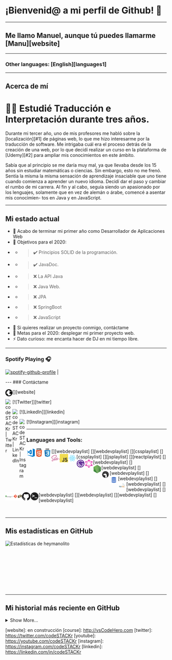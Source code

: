 # ¡Bienvenid@ a mi perfil de Github! 👋
---
## Me llamo Manuel, aunque tú puedes llamarme [Manu][website]
---
### Other languages: [English][languages1]
---

## Acerca de mí

# 👨‍🎓 Estudié Traducción e Interpretación durante tres años. 
Durante mi tercer año, uno de mis profesores me habló sobre la [localización][#1] de páginas
web, lo que me hizo interesarme por la traducción de software. Me intrigaba cuál era el proceso detrás de la creación de una web, por lo que decidí realizar un curso en la plataforma
de [Udemy][#2] para ampliar mis conocimientos en este ámbito. 

Sabía que al principio se me daría muy mal, ya que llevaba desde los 15 años sin estudiar 
matemáticas o ciencias. Sin embargo, esto no me frenó. Sentía la misma la misma sensación
de aprendizaje insaciable que uno tiene cuando comienza a aprender un nuevo idioma. Decidí 
dar el paso y cambiar el rumbo de mi carrera. Al fin y al cabo, seguía siendo un apasionado
por los lenguajes, solamente que en vez de alemán o árabe, comencé a asentar mis conocimien-
tos en Java y en JavaScript.

---
## Mi estado actual
- 🔭 Acabo de terminar mi primer año como Desarrollador de Aplicaciones Web
- 🌱 Objetivos para el 2020:
- - > ✔️ Principios SOLID de la programación.
- - > ✔️ JavaDoc.
- - > ❌ La API Java
- - > ❌ Java Web.
- - > ❌ JPA
- - > ❌ SpringBoot
- - > ❌ JavaScript
- 👯 Si quieres realizar un proyecto conmigo, contáctame
- 🥅 Metas para el 2020: desplegar mi primer proyecto web.
- ⚡ Dato curioso: me encanta hacer de DJ en mi tiempo libre.

---
### Spotify Playing 🎧
<p align="center">

  <a href="#">[![spotify-github-profile](https://spotify-github-profile.vercel.app/api/view?uid=mgffs18&cover_image=true&theme=compact)](https://spotify-github-profile.vercel.app/api/view?uid=mgffs18&redirect=true)</a> |

</p>
---
### Contáctame

[<img align="left" alt="heymanolito.me" width="22px" src="https://raw.githubusercontent.com/iconic/open-iconic/master/svg/globe.svg" />][website]

[![Twitter]<img align="left" alt="codeSTACKr | Twitter" width="22px" src="https://cdn.jsdelivr.net/npm/simple-icons@v3/icons/twitter.svg" />][twitter]

[![LinkedIn]<img align="left" alt="codeSTACKr | LinkedIn" width="22px" src="https://cdn.jsdelivr.net/npm/simple-icons@v3/icons/linkedin.svg" />][linkedin]

[![Instagram]<img align="left" alt="codeSTACKr | Instagram" width="22px" src="https://cdn.jsdelivr.net/npm/simple-icons@v3/icons/instagram.svg" />][instagram]

---

### Languages and Tools:

[<img align="left" alt="Visual Studio Code" width="26px" src="https://raw.githubusercontent.com/github/explore/80688e429a7d4ef2fca1e82350fe8e3517d3494d/topics/visual-studio-code/visual-studio-code.png" />][webdevplaylist]
[<img align="left" alt="HTML5" width="26px" src="https://raw.githubusercontent.com/github/explore/80688e429a7d4ef2fca1e82350fe8e3517d3494d/topics/html/html.png" />][webdevplaylist]
[<img align="left" alt="CSS3" width="26px" src="https://raw.githubusercontent.com/github/explore/80688e429a7d4ef2fca1e82350fe8e3517d3494d/topics/css/css.png" />][cssplaylist]
[<img align="left" alt="Sass" width="26px" src="https://raw.githubusercontent.com/github/explore/80688e429a7d4ef2fca1e82350fe8e3517d3494d/topics/sass/sass.png" />][cssplaylist]
[<img align="left" alt="JavaScript" width="26px" src="https://raw.githubusercontent.com/github/explore/80688e429a7d4ef2fca1e82350fe8e3517d3494d/topics/javascript/javascript.png" />][jsplaylist]
[<img align="left" alt="React" width="26px" src="https://raw.githubusercontent.com/github/explore/80688e429a7d4ef2fca1e82350fe8e3517d3494d/topics/react/react.png" />][reactplaylist]
[<img align="left" alt="Gatsby" width="26px" src="https://raw.githubusercontent.com/github/explore/e94815998e4e0713912fed477a1f346ec04c3da2/topics/gatsby/gatsby.png" />][webdevplaylist]
[<img align="left" alt="GraphQL" width="26px" src="https://raw.githubusercontent.com/github/explore/80688e429a7d4ef2fca1e82350fe8e3517d3494d/topics/graphql/graphql.png" />][webdevplaylist]
[<img align="left" alt="Node.js" width="26px" src="https://raw.githubusercontent.com/github/explore/80688e429a7d4ef2fca1e82350fe8e3517d3494d/topics/nodejs/nodejs.png" />][webdevplaylist]
[<img align="left" alt="Deno" width="26px" src="https://raw.githubusercontent.com/github/explore/361e2821e2dea67711cde99c9c40ed357061cf27/topics/deno/deno.png" />][webdevplaylist]
[<img align="left" alt="SQL" width="26px" src="https://raw.githubusercontent.com/github/explore/80688e429a7d4ef2fca1e82350fe8e3517d3494d/topics/sql/sql.png" />][webdevplaylist]
[<img align="left" alt="MySQL" width="26px" src="https://raw.githubusercontent.com/github/explore/80688e429a7d4ef2fca1e82350fe8e3517d3494d/topics/mysql/mysql.png" />][webdevplaylist]
[<img align="left" alt="MongoDB" width="26px" src="https://raw.githubusercontent.com/github/explore/80688e429a7d4ef2fca1e82350fe8e3517d3494d/topics/mongodb/mongodb.png" />][webdevplaylist]
[<img align="left" alt="Git" width="26px" src="https://raw.githubusercontent.com/github/explore/80688e429a7d4ef2fca1e82350fe8e3517d3494d/topics/git/git.png" />][webdevplaylist]
[<img align="left" alt="GitHub" width="26px" src="https://raw.githubusercontent.com/github/explore/78df643247d429f6cc873026c0622819ad797942/topics/github/github.png" />][webdevplaylist]
[<img align="left" alt="Terminal" width="26px" src="https://raw.githubusercontent.com/github/explore/80688e429a7d4ef2fca1e82350fe8e3517d3494d/topics/terminal/terminal.png" />][webdevplaylist]

<br />


---




## Mis estadísticas en GitHub


<img align="left" alt="Estadísticas de heymanolito" src="https://github-readme-stats.heymanolito.vercel.app/api?username=heymanolito&show_icons=true&hide_border=true&theme=tokyonight" />

<br />
<br />
<br />
<br />
<br />
<br />
<br />
<br />
<br />

---

## Mi historial más reciente en GitHub
  
<details>
  <summary>Show More...</summary>
  
  <!--START_SECTION:activity-->
1. 🎉 Merged PR [#5](https://github.com/KFChinese/ILP-Portfolio/pull/5) in [KFChinese/ILP-Portfolio](https://github.com/KFChinese/ILP-Portfolio)
2. 💪 Opened PR [#5](https://github.com/KFChinese/ILP-Portfolio/pull/5) in [KFChinese/ILP-Portfolio](https://github.com/KFChinese/ILP-Portfolio)
3. ❗️ Closed issue [#2](https://github.com/KFChinese/Larrychiem.engineer/issues/2) in [KFChinese/Larrychiem.engineer](https://github.com/KFChinese/Larrychiem.engineer)
4. 🗣 Commented on [#2](https://github.com/KFChinese/Larrychiem.engineer/issues/2) in [KFChinese/Larrychiem.engineer](https://github.com/KFChinese/Larrychiem.engineer)
5. 🗣 Commented on [#2](https://github.com/KFChinese/Larrychiem.engineer/issues/2) in [KFChinese/Larrychiem.engineer](https://github.com/KFChinese/Larrychiem.engineer)
<!--END_SECTION:activity-->


</details>


[language1]: https://imgur.com
[website]: en construcción
[course]: http://vsCodeHero.com
[twitter]: https://twitter.com/codeSTACKr
[youtube]: https://youtube.com/codeSTACKr
[instagram]: https://instagram.com/codeSTACKr
[linkedin]: https://linkedin.com/in/codeSTACKr
